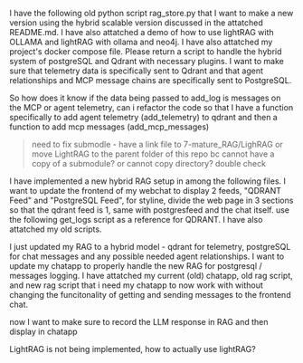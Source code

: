 I have the following old python script rag_store.py that I want to make a new version using the hybrid scalable version discussed in the attatched README.md. I have also attatched a demo of how to use lightRAG with OLLAMA and lightRAG with ollama and neo4j. I have also attatched my project's docker compose file. Please return a script to handle the hybrid system of postgreSQL and Qdrant with necessary plugins. I want to make sure that telemetry data is specifically sent to Qdrant and that agent relationships and MCP message chains are specifically sent to PostgreSQL.

So how does it know if the data being passed to add_log is messages on the MCP or agent telemetry, can i refactor the code so that I have a function specifically to add agent telemetry (add_telemetry) to qdrant and then a function to add mcp messages (add_mcp_messages)

> need to fix submodle - have a link file to 7-mature_RAG/LighRAG or move LightRAG to the parent folder of this repo bc cannot have a copy of a submodule? or cannot copy directory? double check



I have implemented a new hybrid RAG setup in among the following files. I want to update the frontend of my webchat to display 2 feeds, "QDRANT Feed" and "PostgreSQL Feed", for styline, divide the web page in 3 sections so that the qdrant feed is 1, same with postgresfeed and the chat itself. use the following get_logs script as a reference for QDRANT. I have also attatched my old scripts.


I just updated my RAG to a hybrid model - qdrant for telemetry, postgreSQL for chat messages and any possible needed agent relationships. I want to update my chatapp to properly handle the new RAG for postgresql / messages logging. I have attatched my current (old) chatapp, old rag script, and new rag script that i need my chatapp to now work with without changing the funcitonality of getting and sending messages to the frontend chat.


now I want to make sure to record the LLM response in RAG and then display in chatapp


LightRAG is not being implemented, how to actually use lightRAG?

